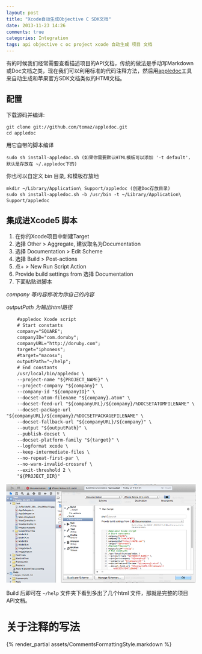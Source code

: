 ```yaml
---
layout: post
title: "Xcode自动生成Objective C SDK文档"
date: 2013-11-23 14:26
comments: true
categories: Integration
tags: api objective c oc project xcode 自动生成 项目 文档
---
```


有的时候我们经常需要查看描述项目的API文档，传统的做法是手动写Markdown或Doc文档之类，现在我们可以利用标准的代码注释方法，然后用[appledoc](http://gentlebytes.com/appledoc/)工具来自动生成和苹果官方SDK文档类似的HTMl文档。


## 配置


下载源码并编译:

	git clone git://github.com/tomaz/appledoc.git 
	cd appledoc

用它自带的脚本编译

	sudo sh install-appledoc.sh (如果你需要默认HTML模板可以添加 '-t default'， 默认是存放在 ~/.appledoc下的)


你也可以自定义 bin 目录, 和模板存放地

	mkdir ~/Library/Application\ Support/appledoc (创建Doc存放目录)
	sudo sh install-appledoc.sh -b /usr/bin -t ~/Library/Application\ Support/appledoc


## 集成进Xcode5 脚本

1. 在你的Xcode项目中新建Target 
2. 选择 Other > Aggregate, 建议取名为Documentation
3. 选择 Documentation > Edit Scheme
4. 选择 Build > Post-actions
5. 点+ > New Run Script Action
6. Provide build settings from 选择 Documentation
7. 下面粘贴进脚本

*company 等内容修改为你自己的内容*

*outputPath 为输出html路径*
```
	#appledoc Xcode script 
    # Start constants 
    company="SQUARE"; 
    companyID="com.doruby";
    companyURL="http://doruby.com";
    target="iphoneos";
    #target="macosx";
    outputPath="~/help";
    # End constants
    /usr/local/bin/appledoc \
    --project-name "${PROJECT_NAME}" \
    --project-company "${company}" \
    --company-id "${companyID}" \
    --docset-atom-filename "${company}.atom" \
    --docset-feed-url "${companyURL}/${company}/%DOCSETATOMFILENAME" \
    --docset-package-url "${companyURL}/${company}/%DOCSETPACKAGEFILENAME" \
    --docset-fallback-url "${companyURL}/${company}" \
    --output "${outputPath}" \
    --publish-docset \
    --docset-platform-family "${target}" \
    --logformat xcode \
    --keep-intermediate-files \
    --no-repeat-first-par \
    --no-warn-invalid-crossref \
    --exit-threshold 2 \
    "${PROJECT_DIR}"
```

![objective-c api auto generator config](/assets/objectivec_api_documentation.png)

Build 后即可在 `~/help` 文件夹下看到多出了几个html 文件，那就是完整的项目API文档。

# 关于注释的写法

<!-- more -->

{% render_partial assets/CommentsFormattingStyle.markdown %}
